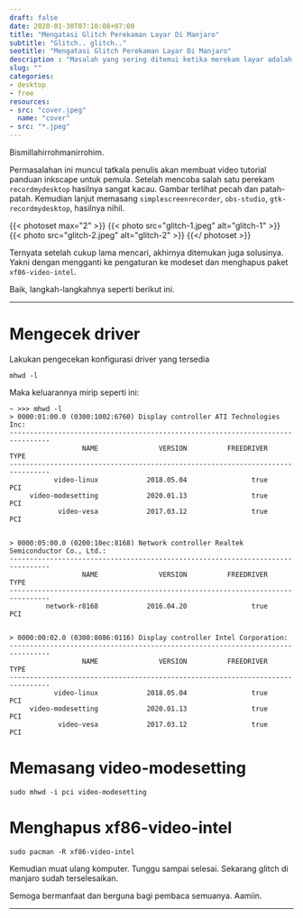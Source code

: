 ```yaml
---
draft: false
date: 2020-01-30T07:10:08+07:00
title: "Mengatasi Glitch Perekaman Layar Di Manjaro"
subtitle: "Glitch.. glitch.."
seotitle: "Mengatasi Glitch Perekaman Layar Di Manjaro"
description : "Masalah yang sering ditemui ketika merekam layar adalah gitching. Entah karena driver yang tidak cocok atau kernelnya. Dan ternyata solusinya seperti ini."
slug: ""
categories:
- desktop
- free
resources:
- src: "cover.jpeg"
  name: "cover"
- src: "*.jpeg"
---
```


Bismillahirrohmanirrohim.

Permasalahan ini muncul tatkala penulis akan membuat video tutorial panduan inkscape untuk pemula. Setelah mencoba salah satu perekam `recordmydesktop` hasilnya sangat kacau. Gambar terlihat pecah dan patah-patah. Kemudian lanjut memasang `simplescreenrecorder`, `obs-studio`, `gtk-recordmydesktop`, hasilnya nihil.

{{< photoset max="2" >}}
  {{< photo src="glitch-1.jpeg" alt="glitch-1" >}}
  {{< photo src="glitch-2.jpeg" alt="glitch-2" >}}
{{</ photoset >}}

Ternyata setelah cukup lama mencari, akhirnya ditemukan juga solusinya. Yakni dengan mengganti ke pengaturan ke modeset dan menghapus paket `xf86-video-intel`.

Baik, langkah-langkahnya seperti berikut ini.

***

# Mengecek driver

Lakukan pengecekan konfigurasi driver yang tersedia

```
mhwd -l
```

Maka keluarannya mirip seperti ini:

```
~ >>> mhwd -l                                                                 
> 0000:01:00.0 (0300:1002:6760) Display controller ATI Technologies Inc:
--------------------------------------------------------------------------------
                  NAME               VERSION          FREEDRIVER           TYPE
--------------------------------------------------------------------------------
           video-linux            2018.05.04                true            PCI
     video-modesetting            2020.01.13                true            PCI
            video-vesa            2017.03.12                true            PCI


> 0000:05:00.0 (0200:10ec:8168) Network controller Realtek Semiconductor Co., Ltd.:
--------------------------------------------------------------------------------
                  NAME               VERSION          FREEDRIVER           TYPE
--------------------------------------------------------------------------------
         network-r8168            2016.04.20                true            PCI


> 0000:00:02.0 (0300:8086:0116) Display controller Intel Corporation:
--------------------------------------------------------------------------------
                  NAME               VERSION          FREEDRIVER           TYPE
--------------------------------------------------------------------------------
           video-linux            2018.05.04                true            PCI
     video-modesetting            2020.01.13                true            PCI
            video-vesa            2017.03.12                true            PCI
```

# Memasang video-modesetting


```
sudo mhwd -i pci video-modesetting
```

# Menghapus xf86-video-intel

```
sudo pacman -R xf86-video-intel
```

Kemudian muat ulang komputer. Tunggu sampai selesai. Sekarang glitch di manjaro sudah terselesaikan.

Semoga bermanfaat dan berguna bagi pembaca semuanya. Aamiin.

***
